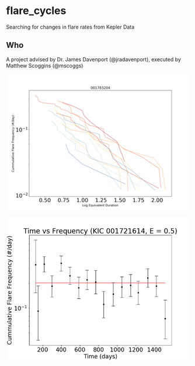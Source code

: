# flare_cycles
Searching for changes in flare rates from Kepler Data

## Who
A project advised by Dr. James Davenport (@jradavenport), executed by Matthew Scoggins (@mscoggs)

![alt text](https://github.com/mscoggs/flare_cycles/blob/master/energy_vs_frequency_plot/001783204_whole_FFD.png)

![alt text](https://github.com/mscoggs/flare_cycles/blob/master/time_vs_frequency_plot/001721614_vs_time_E%3D0.5.png)
